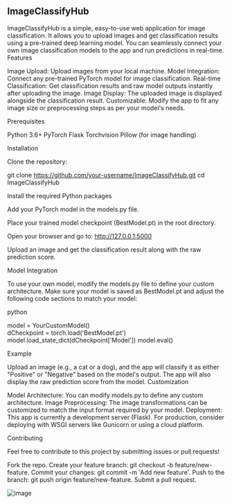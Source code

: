 ## ImageClassifyHub

ImageClassifyHub is a simple, easy-to-use web application for image classification. It allows you to upload images and get classification results using a pre-trained deep learning model. You can seamlessly connect your own image classification models to the app and run predictions in real-time.
Features

Image Upload: Upload images from your local machine.
Model Integration: Connect any pre-trained PyTorch model for image classification.
Real-time Classification: Get classification results and raw model outputs instantly after uploading the image.
Image Display: The uploaded image is displayed alongside the classification result.
Customizable: Modify the app to fit any image size or preprocessing steps as per your model's needs.

Prerequisites

Python 3.6+
PyTorch
Flask
Torchvision
Pillow (for image handling)

Installation

Clone the repository:


  git clone https://github.com/your-username/ImageClassifyHub.git
  cd ImageClassifyHub

Install the required Python packages

Add your PyTorch model in the models.py file.

Place your trained model checkpoint (BestModel.pt) in the root directory.



Open your browser and go to: http://127.0.0.1:5000

Upload an image and get the classification result along with the raw prediction score.

Model Integration

To use your own model, modify the models.py file to define your custom architecture. Make sure your model is saved as BestModel.pt and adjust the following code sections to match your model:

python

model = YourCustomModel()  
dCheckpoint = torch.load('BestModel.pt')
model.load_state_dict(dCheckpoint['Model'])
model.eval()

Example

Upload an image (e.g., a cat or a dog), and the app will classify it as either "Positive" or "Negative" based on the model's output. The app will also display the raw prediction score from the model.
Customization

Model Architecture: You can modify models.py to define any custom architecture.
Image Preprocessing: The image transformations can be customized to match the input format required by your model.
Deployment: This app is currently a development server (Flask). For production, consider deploying with WSGI servers like Gunicorn or using a cloud platform.

Contributing

Feel free to contribute to this project by submitting issues or pull requests!

Fork the repo.
Create your feature branch: git checkout -b feature/new-feature.
Commit your changes: git commit -m 'Add new feature'.
Push to the branch: git push origin feature/new-feature.
Submit a pull request.


![image](https://github.com/user-attachments/assets/3c7a9934-c054-4391-b087-1debac351b64)

